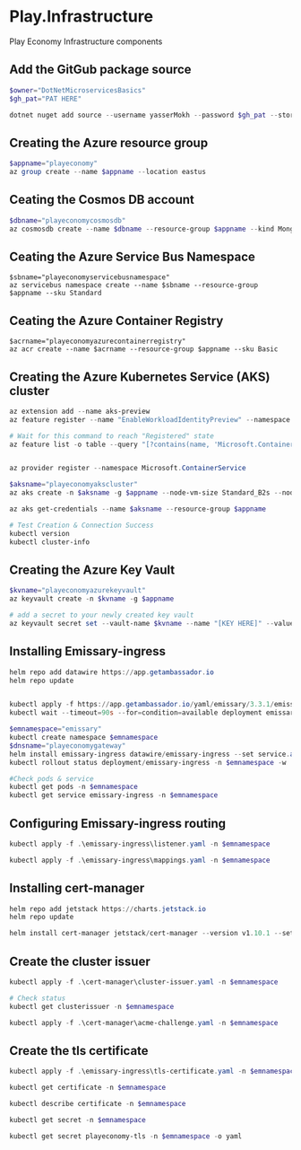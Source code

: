 # Play.Infrastructure
Play Economy Infrastructure components

## Add the GitGub package source
```powershell
$owner="DotNetMicroservicesBasics"
$gh_pat="PAT HERE"

dotnet nuget add source --username yasserMokh --password $gh_pat --store-password-in-clear-text --name github "https://nuget.pkg.github.com/$owner/index.json"
```

## Creating the Azure resource group
```powershell
$appname="playeconomy"
az group create --name $appname --location eastus
```

## Ceating the Cosmos DB account
```powershell
$dbname="playeconomycosmosdb"
az cosmosdb create --name $dbname --resource-group $appname --kind MongoDB --enable-free-tier 
```

## Ceating the Azure Service Bus Namespace
```poweshell
$sbname="playeconomyservicebusnamespace"
az servicebus namespace create --name $sbname --resource-group $appname --sku Standard
```

## Ceating the Azure Container Registry
```poweshell
$acrname="playeconomyazurecontainerregistry"
az acr create --name $acrname --resource-group $appname --sku Basic
```

## Creating the Azure Kubernetes Service (AKS) cluster
```powershell
az extension add --name aks-preview
az feature register --name "EnableWorkloadIdentityPreview" --namespace "Microsoft.ContainerService"

# Wait for this command to reach "Registered" state
az feature list -o table --query "[?contains(name, 'Microsoft.ContainerService/EnableWorkloadIdentityPreview')].{Name: name, State: properties.state}"


az provider register --namespace Microsoft.ContainerService

$aksname="playeconomyakscluster"
az aks create -n $aksname -g $appname --node-vm-size Standard_B2s --node-count 2 --attach-acr $acrname --enable-oidc-issuer --enable-workload-identity --generate-ssh-keys

az aks get-credentials --name $aksname --resource-group $appname

# Test Creation & Connection Success
kubectl version
kubectl cluster-info
```

## Creating the Azure Key Vault
```powershell
$kvname="playeconomyazurekeyvault"
az keyvault create -n $kvname -g $appname

# add a secret to your newly created key vault
az keyvault secret set --vault-name $kvname --name "[KEY HERE]" --value "[VALUE HERE]"
```

## Installing Emissary-ingress
```powershell
helm repo add datawire https://app.getambassador.io
helm repo update


kubectl apply -f https://app.getambassador.io/yaml/emissary/3.3.1/emissary-crds.yaml
kubectl wait --timeout=90s --for=condition=available deployment emissary-apiext -n emissary-system

$emnamespace="emissary"
kubectl create namespace $emnamespace
$dnsname="playeconomygateway"
helm install emissary-ingress datawire/emissary-ingress --set service.annotations."service\.beta\.kubernetes\.io/azure-dns-label-name"=$dnsname --namespace $emnamespace  
kubectl rollout status deployment/emissary-ingress -n $emnamespace -w

#Check pods & service
kubectl get pods -n $emnamespace
kubectl get service emissary-ingress -n $emnamespace
```

## Configuring Emissary-ingress routing
```powershell
kubectl apply -f .\emissary-ingress\listener.yaml -n $emnamespace

kubectl apply -f .\emissary-ingress\mappings.yaml -n $emnamespace
```

## Installing cert-manager
```powershell
helm repo add jetstack https://charts.jetstack.io
helm repo update

helm install cert-manager jetstack/cert-manager --version v1.10.1 --set installCRDs=true --namespace $emnamespace
```

## Create the cluster issuer
```powershell
kubectl apply -f .\cert-manager\cluster-issuer.yaml -n $emnamespace

# Check status
kubectl get clusterissuer -n $emnamespace

kubectl apply -f .\cert-manager\acme-challenge.yaml -n $emnamespace
```

## Create the tls certificate
```powershell
kubectl apply -f .\emissary-ingress\tls-certificate.yaml -n $emnamespace

kubectl get certificate -n $emnamespace

kubectl describe certificate -n $emnamespace

kubectl get secret -n $emnamespace

kubectl get secret playeconomy-tls -n $emnamespace -o yaml
```